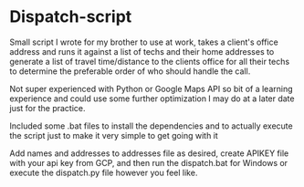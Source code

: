 # Dispatch-script
Small script I wrote for my brother to use at work, takes a client's office address and runs it against a list of techs and their home addresses to generate a list of travel time/distance to the clients office for all their techs to determine the preferable order of who should handle the call.

Not super experienced with Python or Google Maps API so bit of a learning experience and could use some further optimization I may do at a later date just for the practice.

Included some .bat files to install the dependencies and to actually execute the script just to make it very simple to get going with it

Add names and addresses to addresses file as desired, create APIKEY file with your api key from GCP, and then run the dispatch.bat for Windows or execute the dispatch.py file however you feel like.
